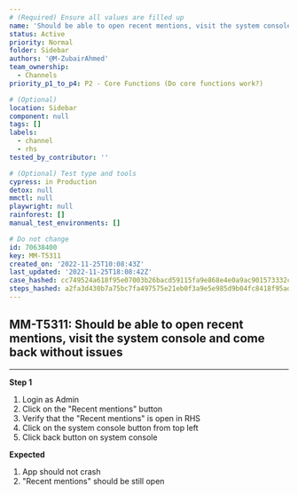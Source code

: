 ```yaml
---
# (Required) Ensure all values are filled up
name: 'Should be able to open recent mentions, visit the system console and come back without issues'
status: Active
priority: Normal
folder: Sidebar
authors: '@M-ZubairAhmed'
team_ownership:
  - Channels
priority_p1_to_p4: P2 - Core Functions (Do core functions work?)

# (Optional)
location: Sidebar
component: null
tags: []
labels:
  - channel
  - rhs
tested_by_contributor: ''

# (Optional) Test type and tools
cypress: in Production
detox: null
mmctl: null
playwright: null
rainforest: []
manual_test_environments: []

# Do not change
id: 70638400
key: MM-T5311
created_on: '2022-11-25T10:08:43Z'
last_updated: '2022-11-25T18:08:42Z'
case_hashed: cc749524a618f95e07003b26bacd59115fa9e868e4e0a9ac901573332cea5b17bda86f724d7db254978e77d33126bd1c
steps_hashed: a2fa3d430b7a75bc7fa497575e21eb0f3a9e5e985d9b04fc8418f95ad0dd21383e7b54e313d42f2c69fa35bd946302e5
---
```


<!-- (Auto-generated) Based on frontmatter's "key" and "name" -->

## MM-T5311: Should be able to open recent mentions, visit the system console and come back without issues

---

**Step 1**

1. Login as Admin
2. Click on the "Recent mentions" button
3. Verify that the "Recent mentions" is open in RHS
4. Click on the system console button from top left
5. Click back button on system console

**Expected**

1. App should not crash
2. "Recent mentions" should be still open
